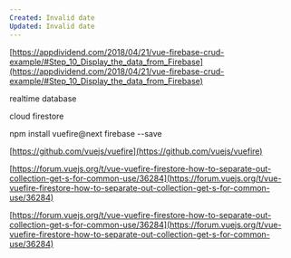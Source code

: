 ```yaml
---
Created: Invalid date
Updated: Invalid date
---
```

[https://appdividend.com/2018/04/21/vue-firebase-crud-example/#Step_10_Display_the_data_from_Firebase](https://appdividend.com/2018/04/21/vue-firebase-crud-example/#Step_10_Display_the_data_from_Firebase)

realtime database

cloud firestore

npm install vuefire@next firebase --save

[https://github.com/vuejs/vuefire](https://github.com/vuejs/vuefire)

[https://forum.vuejs.org/t/vue-vuefire-firestore-how-to-separate-out-collection-get-s-for-common-use/36284](https://forum.vuejs.org/t/vue-vuefire-firestore-how-to-separate-out-collection-get-s-for-common-use/36284)

[https://forum.vuejs.org/t/vue-vuefire-firestore-how-to-separate-out-collection-get-s-for-common-use/36284](https://forum.vuejs.org/t/vue-vuefire-firestore-how-to-separate-out-collection-get-s-for-common-use/36284)